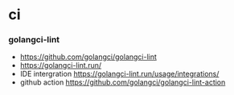 # ci

### golangci-lint
  - https://github.com/golangci/golangci-lint
  - https://golangci-lint.run/
  - IDE intergration https://golangci-lint.run/usage/integrations/
  - github action https://github.com/golangci/golangci-lint-action

